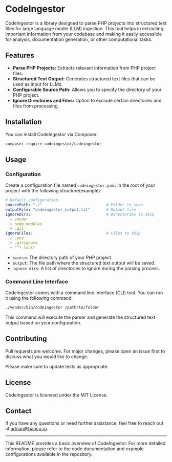 # CodeIngestor

CodeIngestor is a library designed to parse PHP projects into structured text files for large language model (LLM) ingestion. This tool helps in extracting important information from your codebase and making it easily accessible for analysis, documentation generation, or other computational tasks.

## Features

- **Parse PHP Projects:** Extracts relevant information from PHP project files.
- **Structured Text Output:** Generates structured text files that can be used as input for LLMs.
- **Configurable Source Path:** Allows you to specify the directory of your PHP project.
- **Ignore Directories and Files:** Option to exclude certain directories and files from processing.

## Installation

You can install CodeIngestor via Composer:

```sh
composer require codeingestor/codeingestor
```

## Usage

### Configuration

Create a configuration file named `codeingestor.yaml` in the root of your project with the following structure(example):

```yaml
# Default configuration
sourcePath: "./"                            # Folder to scan
outputFile: "codeingestor_output.txt"       # Output file
ignoreDirs:                                 # Directories to skip
  - vendor
  - node_modules
  - .git
ignoreFiles:                                # Files to skip
  - .env
  - .gitignore
  - ""*.lock"
```

- `source`: The directory path of your PHP project.
- `output`: The file path where the structured text output will be saved.
- `ignore_dirs`: A list of directories to ignore during the parsing process.

### Command Line Interface

CodeIngestor comes with a command line interface (CLI) tool. You can run it using the following command:

```sh
./vendor/bin/codeingestor /path/to/folder
```

This command will execute the parser and generate the structured text output based on your configuration.

## Contributing

Pull requests are welcome. For major changes, please open an issue first to discuss what you would like to change.

Please make sure to update tests as appropriate.

## License

CodeIngestor is licensed under the MIT License.

## Contact

If you have any questions or need further assistance, feel free to reach out at [adrian@bancu.ro](mailto:adrian@bancu.ro).

---

This README provides a basic overview of CodeIngestor. For more detailed information, please refer to the code documentation and example configurations available in the repository.